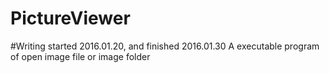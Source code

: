 # PictureViewer
#Writing started 2016.01.20, and finished 2016.01.30
A executable program of open image file or image folder


